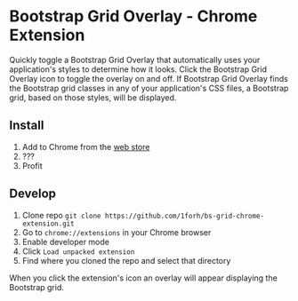# Bootstrap Grid Overlay - Chrome Extension

Quickly toggle a Bootstrap Grid Overlay that automatically uses your application's styles to determine how it looks.
Click the Bootstrap Grid Overlay icon to toggle the overlay on and off. If Bootstrap Grid Overlay finds the Bootstrap grid classes in any of your application's CSS files, a Bootstrap grid, based on those styles, will be displayed.

## Install

1. Add to Chrome from the [web store](https://chrome.google.com/webstore/detail/bootstrap-grid-overlay/mnlklmelflkheijccafopdohgclfefcg)
2. ???
3. Profit

## Develop

1. Clone repo `git clone https://github.com/1forh/bs-grid-chrome-extension.git`
2. Go to `chrome://extensions` in your Chrome browser
3. Enable developer mode
4. Click `Load unpacked extension`
5. Find where you cloned the repo and select that directory

When you click the extension's icon an overlay will appear displaying the Bootstrap grid.
